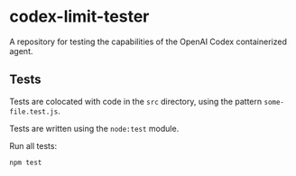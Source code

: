 # codex-limit-tester

A repository for testing the capabilities of the OpenAI Codex containerized agent.

## Tests

Tests are colocated with code in the `src` directory, using the pattern `some-file.test.js`.

Tests are written using the `node:test` module.

Run all tests:

```
npm test
```
